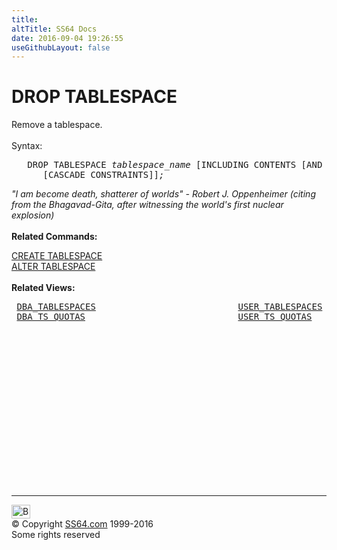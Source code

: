 ```yaml
---
title:
altTitle: SS64 Docs
date: 2016-09-04 19:26:55
useGithubLayout: false
---
```

<!-- #BeginLibraryItem "/Library/head_ora.lbi" --><!-- #EndLibraryItem --><h1>DROP TABLESPACE</h1> 
<p>Remove a tablespace.<br>
  <br>
  Syntax:</p>
<pre>   DROP TABLESPACE <i>tablespace_name</i> [INCLUDING CONTENTS [AND DATAFILES]
      [CASCADE CONSTRAINTS]]<i>;
</i></pre>
<p><i class="quote">"I am become death, shatterer of worlds" - Robert  J. Oppenheimer (citing from the Bhagavad-Gita, after witnessing the world's first nuclear explosion) </i><br>
<br>
<b> Related Commands:</b></p>
<p><a href="tablespace_c.html">CREATE TABLESPACE</a><a href="tablespace_a.html"><br>
ALTER TABLESPACE</a> <br>
<br>
<b>Related Views:</b></p>
<pre> <a href="../orad/DBA_TABLESPACES.html">DBA_TABLESPACES</a>                           <a href="../orad/USER_TABLESPACES.html">USER_TABLESPACES</a>
 <a href="../orad/DBA_TS_QUOTAS.html">DBA_TS_QUOTAS</a>                             <a href="../orad/USER_TS_QUOTAS.html">USER_TS_QUOTAS</a>   </pre><!-- #BeginLibraryItem "/Library/foot_ora.lbi" --><p>
<!-- oracle-footer -->
<ins class="adsbygoogle" style="display:inline-block;width:300px;height:250px" data-ad-client="ca-pub-6140977852749469" data-ad-slot="4275490898"></ins>
<script>
(adsbygoogle = window.adsbygoogle || []).push({});
</script></p>
<hr>
<div id="bl" class="footer"><a href="tablespace_d.html#"><img src="../images/top.png" width="30" height="22" alt="Back to the Top"></a></div>
<div id="br" class="footer, tagline">© Copyright <a href="../index.html">SS64.com</a> 1999-2016<br>
Some rights reserved</div><!-- #EndLibraryItem -->

